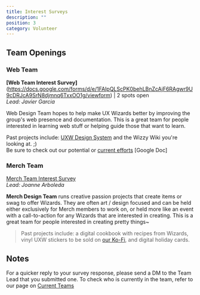 ```yaml
---
title: Interest Surveys
description: ""
position: 3
category: Volunteer
---
```

## Team Openings

### Web Team

**[Web Team Interest Survey]**(https://docs.google.com/forms/d/e/1FAIpQLScPK0behLBnZcAjF6RAgwr9U9cDRJcA9SrN8djmnq6TxxOO1g/viewform) | 2 spots open \
*Lead: Javier Garcia*

Web Design Team hopes to help make UX Wizards better by improving the group's web presence and documentation. This is a great team for people interested in learning web stuff or helping guide those that want to learn.

Past projects include: [UXW Design System](https://designsystem.uxwizards.org/#/introduction) and the Wizzy Wiki you're looking at. ;) \
Be sure to check out our potential or [current efforts](https://docs.google.com/document/d/1gQuElZPMwrIcFYKgeDSpVGZY4mj_BwhF_lzZnyl4oZw/edit#heading=h.av4ktixqmjyf) \[Google Doc]

### Merch Team

[Merch Team Interest Survey](https://docs.google.com/forms/d/e/1FAIpQLScVksUmf3GseBOtnOU2f_HhumVNzDhnUMYNRhxgD5UQy7TECw/viewform)\
*Lead: Joanne Arboleda*

**Merch Design Team** runs creative passion projects that create items or swag to offer Wizards. They are often art / design focused and can be held either exclusively for Merch members to work on, or held more like an event with a call-to-action for any Wizards that are interested in creating. This is a great team for people interested in creating pretty things~

> Past projects include: a digital cookbook with recipes from Wizards, vinyl UXW stickers to be sold on [our Ko-Fi](http://www.ko-fi.com/uxwizards), and digital holiday cards.

## Notes

<alert> For a quicker reply to your survey response, please send a DM to the Team Lead that you submitted one.</alert>
<alert> To check who is currently in the team, refer to our page on [Current Teams](https://uxwizardswiki.netlify.app/current-leadership-teams)</alert>
